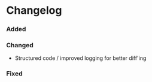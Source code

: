 # Changelog

### Added

### Changed
- Structured code / improved logging for better diff'ing

### Fixed
